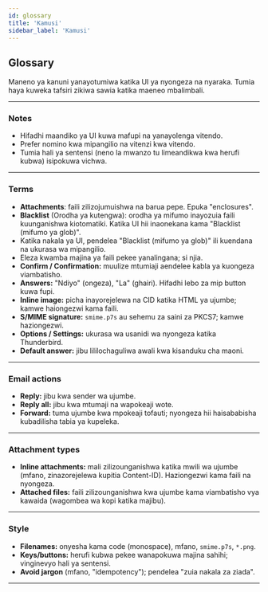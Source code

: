 ```yaml
---
id: glossary
title: 'Kamusi'
sidebar_label: 'Kamusi'
---
```


## Glossary

Maneno ya kanuni yanayotumiwa katika UI ya nyongeza na nyaraka. Tumia haya kuweka tafsiri zikiwa sawia katika maeneo mbalimbali.

---

### Notes

- Hifadhi maandiko ya UI kuwa mafupi na yanayolenga vitendo.
- Prefer nomino kwa mipangilio na vitenzi kwa vitendo.
- Tumia hali ya sentensi (neno la mwanzo tu limeandikwa kwa herufi kubwa) isipokuwa vichwa.

---

### Terms

- **Attachments**: faili zilizojumuishwa na barua pepe. Epuka "enclosures".
- **Blacklist** (Orodha ya kutengwa): orodha ya mifumo inayozuia faili kuunganishwa kiotomatiki. Katika UI hii inaonekana kama "Blacklist (mifumo ya glob)".
- Katika nakala ya UI, pendelea "Blacklist (mifumo ya glob)" ili kuendana na ukurasa wa mipangilio.
- Eleza kwamba majina ya faili pekee yanalingana; si njia.
- **Confirm / Confirmation:** muulize mtumiaji aendelee kabla ya kuongeza viambatisho.
- **Answers:** "Ndiyo" (ongeza), "La" (ghairi). Hifadhi lebo za mip button kuwa fupi.
- **Inline image:** picha inayorejelewa na CID katika HTML ya ujumbe; kamwe haiongezwi kama faili.
- **S/MIME signature:** `smime.p7s` au sehemu za saini za PKCS7; kamwe haziongezwi.
- **Options / Settings:** ukurasa wa usanidi wa nyongeza katika Thunderbird.
- **Default answer:** jibu lililochaguliwa awali kwa kisanduku cha maoni.

---

### Email actions

- **Reply:** jibu kwa sender wa ujumbe.
- **Reply all:** jibu kwa mtumaji na wapokeaji wote.
- **Forward:** tuma ujumbe kwa mpokeaji tofauti; nyongeza hii haisababisha kubadilisha tabia ya kupeleka.

---

### Attachment types

- **Inline attachments:** mali zilizounganishwa katika mwili wa ujumbe (mfano, zinazorejelewa kupitia Content-ID). Haziongezwi kama faili na nyongeza.
- **Attached files:** faili zilizounganishwa kwa ujumbe kama viambatisho vya kawaida (wagombea wa kopi katika majibu).

---

### Style

- **Filenames:** onyesha kama code (monospace), mfano, `smime.p7s`, `*.png`.
- **Keys/buttons:** herufi kubwa pekee wanapokuwa majina sahihi; vinginevyo hali ya sentensi.
- **Avoid jargon** (mfano, "idempotency"); pendelea "zuia nakala za ziada".

---
